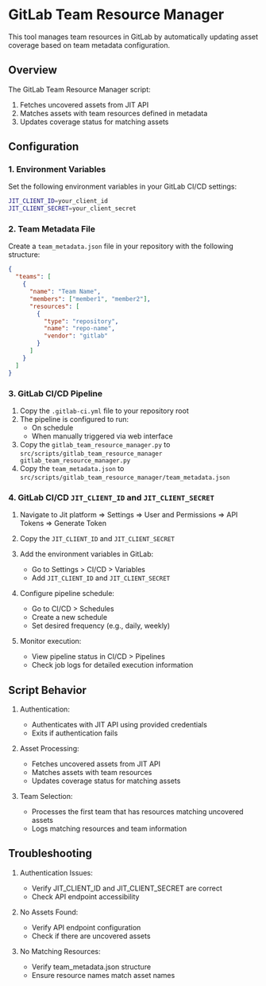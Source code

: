 # GitLab Team Resource Manager

This tool manages team resources in GitLab by automatically updating asset coverage based on team metadata configuration.

## Overview

The GitLab Team Resource Manager script:
1. Fetches uncovered assets from JIT API
2. Matches assets with team resources defined in metadata
3. Updates coverage status for matching assets

## Configuration

### 1. Environment Variables

Set the following environment variables in your GitLab CI/CD settings:

```bash
JIT_CLIENT_ID=your_client_id
JIT_CLIENT_SECRET=your_client_secret
```

### 2. Team Metadata File

Create a `team_metadata.json` file in your repository with the following structure:

```json
{
  "teams": [
    {
      "name": "Team Name",
      "members": ["member1", "member2"],
      "resources": [
        {
          "type": "repository",
          "name": "repo-name",
          "vendor": "gitlab"
        }
      ]
    }
  ]
}
```

### 3. GitLab CI/CD Pipeline

1. Copy the `.gitlab-ci.yml` file to your repository root
2. The pipeline is configured to run:
   - On schedule
   - When manually triggered via web interface
3. Copy the `gitlab_team_resource_manager.py` to `src/scripts/gitlab_team_resource_manager gitlab_team_resource_manager.py`
4. Copy the `team_metadata.json` to `src/scripts/gitlab_team_resource_manager/team_metadata.json`


### 4. GitLab CI/CD  `JIT_CLIENT_ID` and `JIT_CLIENT_SECRET`
1. Navigate to Jit platform => Settings => User and Permissions => API Tokens => Generate Token
2. Copy the `JIT_CLIENT_ID` and `JIT_CLIENT_SECRET`


1. Add the environment variables in GitLab:
   - Go to Settings > CI/CD > Variables
   - Add `JIT_CLIENT_ID` and `JIT_CLIENT_SECRET`

2. Configure pipeline schedule:
   - Go to CI/CD > Schedules
   - Create a new schedule
   - Set desired frequency (e.g., daily, weekly)

3. Monitor execution:
   - View pipeline status in CI/CD > Pipelines
   - Check job logs for detailed execution information

## Script Behavior

1. Authentication:
   - Authenticates with JIT API using provided credentials
   - Exits if authentication fails

2. Asset Processing:
   - Fetches uncovered assets from JIT API
   - Matches assets with team resources
   - Updates coverage status for matching assets

3. Team Selection:
   - Processes the first team that has resources matching uncovered assets
   - Logs matching resources and team information

## Troubleshooting

1. Authentication Issues:
   - Verify JIT_CLIENT_ID and JIT_CLIENT_SECRET are correct
   - Check API endpoint accessibility

2. No Assets Found:
   - Verify API endpoint configuration
   - Check if there are uncovered assets

3. No Matching Resources:
   - Verify team_metadata.json structure
   - Ensure resource names match asset names
